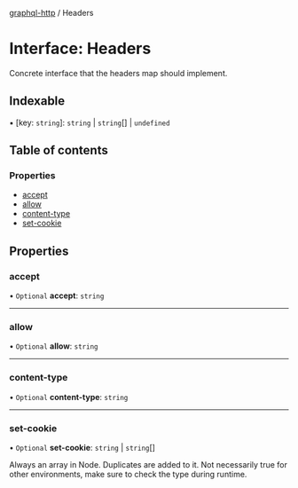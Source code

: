 [graphql-http](../README.md) / Headers

# Interface: Headers

Concrete interface that the headers map should implement.

## Indexable

▪ [key: `string`]: `string` \| `string`[] \| `undefined`

## Table of contents

### Properties

- [accept](Headers.md#accept)
- [allow](Headers.md#allow)
- [content-type](Headers.md#content-type)
- [set-cookie](Headers.md#set-cookie)

## Properties

### accept

• `Optional` **accept**: `string`

___

### allow

• `Optional` **allow**: `string`

___

### content-type

• `Optional` **content-type**: `string`

___

### set-cookie

• `Optional` **set-cookie**: `string` \| `string`[]

Always an array in Node. Duplicates are added to it.
Not necessarily true for other environments, make sure
to check the type during runtime.

